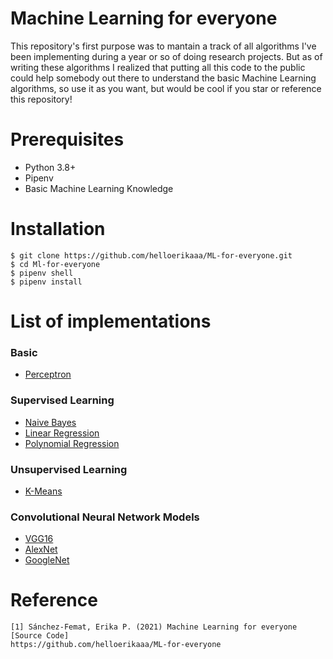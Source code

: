 # Machine Learning for everyone

This repository's first purpose was to mantain a track of all algorithms I've been implementing during a year or so of doing research projects. But as of writing these algorithms I realized that putting all this code to the public could help somebody out there to understand the basic Machine Learning algorithms, so use it as you want, but would be cool if you star or reference this repository!

# Prerequisites
* Python 3.8+
* Pipenv
* Basic Machine Learning Knowledge

# Installation
```
$ git clone https://github.com/helloerikaaa/ML-for-everyone.git
$ cd Ml-for-everyone
$ pipenv shell
$ pipenv install
```
# List of implementations

### Basic
* [Perceptron](https://github.com/helloerikaaa/ML-for-everyone/blob/main/basic/perceptron.py)

### Supervised Learning
* [Naive Bayes](https://github.com/helloerikaaa/ML-for-everyone/blob/main/supervised_learning/naive_bayes.py)
* [Linear Regression](https://github.com/helloerikaaa/ML-for-everyone/blob/main/supervised_learning/linear_regression.py)
* [Polynomial Regression](https://github.com/helloerikaaa/ML-for-everyone/blob/main/supervised_learning/polynomial_regression.py)

### Unsupervised Learning
* [K-Means](https://github.com/helloerikaaa/ML-for-everyone/blob/main/unsupervised_learning/kmeans.py)


### Convolutional Neural Network Models
* [VGG16](https://github.com/helloerikaaa/ML-for-everyone/blob/main/convolutional_networks/vgg16.py)
* [AlexNet](https://github.com/helloerikaaa/ML-for-everyone/blob/main/convolutional_networks/alexnet.py)
* [GoogleNet](https://github.com/helloerikaaa/ML-for-everyone/blob/main/convolutional_networks/googlenet.py)

# Reference
```
[1] Sánchez-Femat, Erika P. (2021) Machine Learning for everyone [Source Code]
https://github.com/helloerikaaa/ML-for-everyone
```